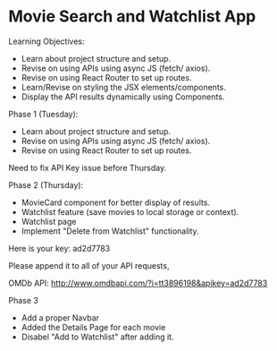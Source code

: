 # Movie Search and Watchlist App

Learning Objectives:
- Learn about project structure and setup.
- Revise on using APIs using async JS (fetch/ axios).
- Revise on using React Router to set up routes.
- Learn/Revise on styling the JSX elements/components.
- Display the API results dynamically using Components.

Phase 1 (Tuesday):
- Learn about project structure and setup.
- Revise on using APIs using async JS (fetch/ axios).
- Revise on using React Router to set up routes.

Need to fix API Key issue before Thursday.

Phase 2 (Thursday):
- MovieCard component for better display of results.
- Watchlist feature (save movies to local storage or context).
- Watchlist page
- Implement "Delete from Watchlist" functionality.

Here is your key: ad2d7783

Please append it to all of your API requests,

OMDb API: http://www.omdbapi.com/?i=tt3896198&apikey=ad2d7783

Phase 3
- Add a proper Navbar
- Added the Details Page for each movie
- Disabel "Add to Watchlist" after adding it.